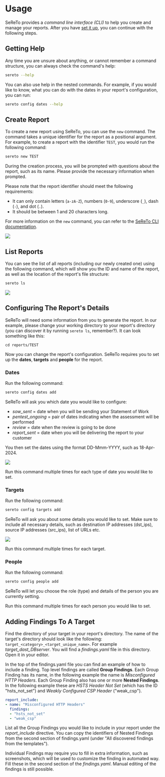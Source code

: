 
# Usage

SeReTo provides a *command line interface (CLI)* to help you create and manage your reports. After you have [set it up](getting_started/installation.md), you can continue with the following steps.

## Getting Help

Any time you are unsure about anything, or cannot remember a command structure, you can always check the command's help:

```sh
sereto --help
```

You can also use help in the nested commands. For example, if you would like to know, what you can do with the dates in your report's configuration, you can run:

```sh
sereto config dates --help
```

## Create Report

To create a new report using SeReTo, you can use the `new` command. The command takes a unique identifier for the report as a positional argument. For example, to create a report with the identifier `TEST`, you would run the following command:

```sh
sereto new TEST
```

During the creation process, you will be prompted with questions about the report, such as its name. Please provide the necessary information when prompted.

Please note that the report identifier should meet the following requirements:

- It can only contain letters (`a-zA-Z`), numbers (`0-9`), underscore (`_`), dash (`-`), and dot (`.`).
- It should be between 1 and 20 characters long.

For more information on the `new` command, you can refer to the [SeReTo CLI documentation](reference/cli/cli.md#sereto.cli.cli.new).

![](assets/sereto-new.gif)


## List Reports

You can see the list of all reports (including our newly created one) using the following command, which will show you the ID and name of the report, as well as the location of the report's file structure:

```sh
sereto ls
```

![](assets/sereto-ls.gif)


## Configuring The Report's Details

SeReTo will need some information from you to generate the report. In our example, please change your working directory to your report's directory (you can discover it by running `sereto ls`, remember?). It can look something like this:

```
cd reports/TEST
```

Now you can change the report's configuration. SeReTo requires you to set up the **dates**, **targets** and **people** for the report.

### Dates

Run the following command:

```sh
sereto config dates add
```

SeReTo will ask you which date you would like to configure:

* *sow_sent* = date when you will be sending your Statement of Work
* *pentest_ongoing* = pair of dates indicating when the assessment will be performed
* *review* = date when the review is going to be done
* *report_sent* = date when you will be delivering the report to your customer

You then set the dates using the format DD-Mmm-YYYY, such as 18-Apr-2024.

![](assets/sereto-c-d-a.gif)

Run this command multiple times for each type of date you would like to set.

### Targets

Run the following command:

```sh
sereto config targets add
```

SeReTo will ask you about some details you would like to set. Make sure to include all necessary details, such as destination IP addresses (dst_ips), source IP addresses (src_ips), list of URLs etc.

![](assets/sereto-c-t-a.gif)

Run this command multiple times for each target.


### People

Run the following command:

```sh
sereto config people add
```

SeReTo will let you choose the role (type) and details of the person you are currently setting.

Run this command multiple times for each person you would like to set.


## Adding Findings To A Target

Find the directory of your target in your report's directory. The name of the target's directory should look like the following: `target_<category>_<target_unique_name>`. For example *target\_dast\_DBserver*. You will find a *findings.yaml* file in this directory. Open it in your editor.

In the top of the findings.yaml file you can find an example of how to include a finding. Top level findings are called **Group Findings**. Each Group Finding has its name, in the following example the name is *Misconfigured HTTP Headers*. Each Group Finding also has one or more **Nested Findings**. In the following example these are *HSTS Header Not Set* (which has the ID "hsts_not_set") and *Weakly Configured CSP Header* ("weak_csp").

```yaml
report_include:
- name: "Misconfigured HTTP Headers"
  findings:
  - "hsts_not_set"
  - "weak_csp"
```

List all the Group Findings you would like to include in your report under the *report_include* directive. You can copy the identifiers of Nested Findings from the second section of findings.yaml (under "All discovered findings from the templates").

Individual Findings may require you to fill in extra information, such as screenshots, which will be used to customize the finding in automated way. Fill these in the second section of the *findings.yaml*. Manual editing of the findings is still possible.
